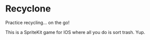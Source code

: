 # Recyclone
Practice recycling... on the go!

This is a SpriteKit game for IOS where all you do is sort trash. Yup.
